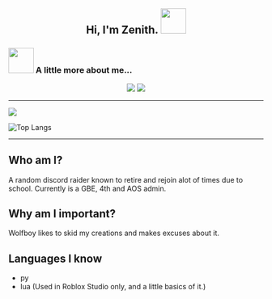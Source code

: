 <h2 align="center"> Hi, I'm Zenith. <img src="https://media.giphy.com/media/mGcNjsfWAjY5AEZNw6/giphy.gif" width="50"></h2>

### <img src="https://media.giphy.com/media/VgCDAzcKvsR6OM0uWg/giphy.gif" width="50"> A little more about me...  

<div align="center">
  
  ![](https://komarev.com/ghpvc/?username=zendivinity&color=gray)
  <img src="https://discord.c99.nl/widget/theme-4/968117762281066526.png"></img>
  
</div>

---

<a href="">
  <img align="centre" src="https://github-readme-stats.vercel.app/api?username=zenithxv&count_private=true&include_all_commits=true&show_icons=true&title_color=007bff&text_color=e7e7e7&icon_color=007bff&bg_color=171c28" />
</a>

![Top Langs](https://github-readme-stats.vercel.app/api/top-langs/?username=zenithxv&layout=compact&title_color=007bff&text_color=e7e7e7&icon_color=007bff&bg_color=171c28)

---

## Who am I?
A random discord raider known to retire and rejoin alot of times due to school. Currently is a GBE, 4th and AOS admin.

## Why am I important?
Wolfboy likes to skid my creations and makes excuses about it.

## Languages I know
* py
* lua (Used in Roblox Studio only, and a little basics of it.)

<!---
zenithxv/zenithxv is a ✨ special ✨ repository because its `README.md` (this file) appears on your GitHub profile.
You can click the Preview link to take a look at your changes.
--->
